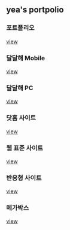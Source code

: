 <h2>yea's portpolio</h2>

<h3>포트폴리오</h3>
<a href="https://verite1023.github.io/yea/ye_photopolio/index.html">view</a>

<h3>달달해 Mobile</h3>
<a href="https://verite1023.github.io/yea/DALDALHAE_MB/m_index.html">view</a>

<h3>달달해 PC</h3>
<a href="https://verite1023.github.io/yea/DALDALHAE_PC/pc_index.html">view</a>

<h3>닷홈 사이트</h3>
<a href="https://verite1023.github.io/yea/HTML/index.html">view</a>

<h3>웹 표준 사이트</h3>
<a href="https://verite1023.github.io/yea/HTML/webstandard/index.html">view</a>

<h3>반응형 사이트</h3>
<a href="https://verite1023.github.io/yea/HTML/responsive/index.html">view</a>

<h3>메가박스</h3>
<a href="https://verite1023.github.io/yea/mega/index.html">view</a>
